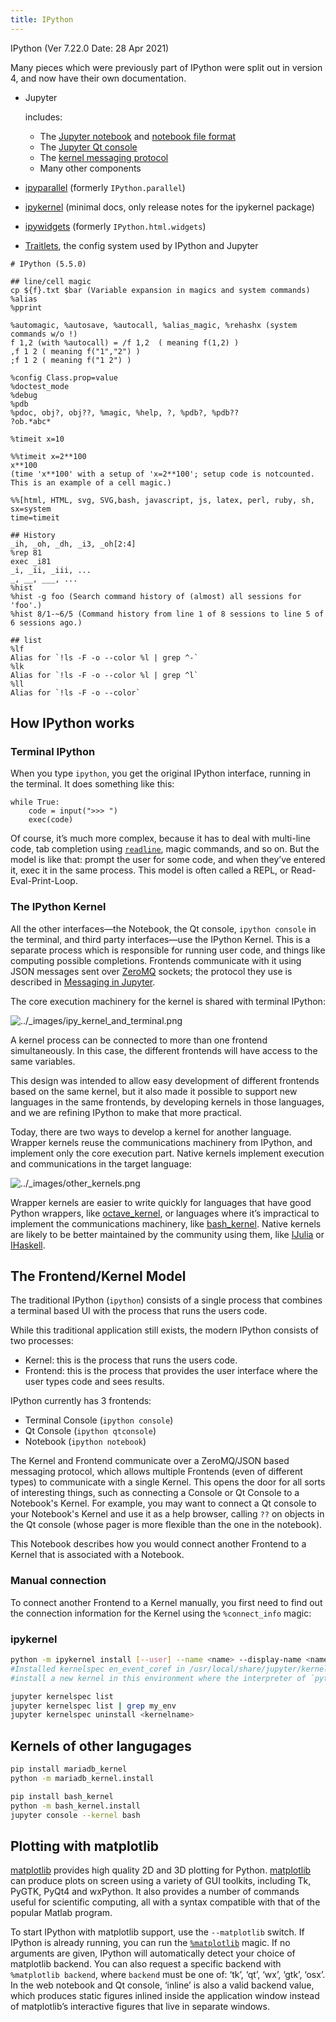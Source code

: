 ```yaml
---
title: IPython
---
```


IPython (Ver 7.22.0 Date: 28 Apr 2021)

Many pieces which were previously part of IPython were split out in version 4, and now have their own documentation.

- Jupyter

   

  includes:

  - The [Jupyter notebook](https://jupyter-notebook.readthedocs.io/en/latest/) and [notebook file format](https://nbformat.readthedocs.io/en/latest/format_description.html)
  - The [Jupyter Qt console](https://qtconsole.readthedocs.io/en/latest/)
  - The [kernel messaging protocol](https://jupyter-client.readthedocs.io/en/latest/messaging.html)
  - Many other components

- [ipyparallel](https://ipyparallel.readthedocs.io/en/stable) (formerly `IPython.parallel`)

- [ipykernel](https://ipykernel.readthedocs.io/en/latest/) (minimal docs, only release notes for the ipykernel package)

- [ipywidgets](https://ipywidgets.readthedocs.io/en/latest/) (formerly `IPython.html.widgets`)

- [Traitlets](https://traitlets.readthedocs.io/en/stable/), the config system used by IPython and Jupyter


```
# IPython (5.5.0)

## line/cell magic
cp ${f}.txt $bar (Variable expansion in magics and system commands)
%alias
%pprint

%automagic, %autosave, %autocall, %alias_magic, %rehashx (system commands w/o !)
f 1,2 (with %autocall) = /f 1,2  ( meaning f(1,2) )
,f 1 2 ( meaning f("1","2") )
;f 1 2 ( meaning f("1 2") )

%config Class.prop=value
%doctest_mode
%debug
%pdb
%pdoc, obj?, obj??, %magic, %help, ?, %pdb?, %pdb??
?ob.*abc*

%timeit x=10

%%timeit x=2**100
x**100
(time 'x**100' with a setup of 'x=2**100'; setup code is notcounted. This is an example of a cell magic.)

%%[html, HTML, svg, SVG,bash, javascript, js, latex, perl, ruby, sh,
sx=system
time=timeit

## History
_ih, _oh, _dh, _i3, _oh[2:4]
%rep 81
exec _i81
_i, _ii, _iii, ...
_, __, ___, ...
%hist
%hist -g foo (Search command history of (almost) all sessions for 'foo'.)
%hist 8/1-~6/5 (Command history from line 1 of 8 sessions to line 5 of 6 sessions ago.)

## list
%lf
Alias for `!ls -F -o --color %l | grep ^-`
%lk
Alias for `!ls -F -o --color %l | grep ^l`
%ll
Alias for `!ls -F -o --color`

```

## How IPython works

### Terminal IPython

When you type `ipython`, you get the original IPython interface, running in the terminal. It does something like this:

```
while True:
    code = input(">>> ")
    exec(code)
```

Of course, it’s much more complex, because it has to deal with multi-line code, tab completion using [`readline`](https://docs.python.org/3/library/readline.html#module-readline), magic commands, and so on. But the model is like that: prompt the user for some code, and when they’ve entered it, exec it in the same process. This model is often called a REPL, or Read-Eval-Print-Loop.

### The IPython Kernel

All the other interfaces—the Notebook, the Qt console, `ipython console` in the terminal, and third party interfaces—use the IPython Kernel. This is a separate process which is responsible for running user code, and things like computing possible completions. Frontends communicate with it using JSON messages sent over [ZeroMQ](http://zeromq.org/) sockets; the protocol they use is described in [Messaging in Jupyter](https://jupyter-client.readthedocs.io/en/latest/messaging.html#messaging).

The core execution machinery for the kernel is shared with terminal IPython:

![../_images/ipy_kernel_and_terminal.png](../../assets/images/ipy_kernel_and_terminal.png)

A kernel process can be connected to more than one frontend simultaneously. In this case, the different frontends will have access to the same variables.

This design was intended to allow easy development of different frontends based on the same kernel, but it also made it possible to support new languages in the same frontends, by developing kernels in those languages, and we are refining IPython to make that more practical.

Today, there are two ways to develop a kernel for another language. Wrapper kernels reuse the communications machinery from IPython, and implement only the core execution part. Native kernels implement execution and communications in the target language:

![../_images/other_kernels.png](../../assets/images/other_kernels.png)

Wrapper kernels are easier to write quickly for languages that have good Python wrappers, like [octave_kernel](https://pypi.python.org/pypi/octave_kernel), or languages where it’s impractical to implement the communications machinery, like [bash_kernel](https://pypi.python.org/pypi/bash_kernel). Native kernels are likely to be better maintained by the community using them, like [IJulia](https://github.com/JuliaLang/IJulia.jl) or [IHaskell](https://github.com/gibiansky/IHaskell).

## The Frontend/Kernel Model

The traditional IPython (`ipython`) consists of a single process that combines a terminal based UI with the process that runs the users code.

While this traditional application still exists, the modern IPython consists of two processes:

- Kernel: this is the process that runs the users code.
- Frontend: this is the process that provides the user interface where the user types code and sees results.

IPython currently has 3 frontends:

- Terminal Console (`ipython console`)
- Qt Console (`ipython qtconsole`)
- Notebook (`ipython notebook`)

The Kernel and Frontend communicate over a ZeroMQ/JSON based messaging protocol, which allows multiple Frontends (even of different types) to communicate with a single Kernel. This opens the door for all sorts of interesting things, such as connecting a Console or Qt Console to a Notebook's Kernel. For example, you may want to connect a Qt console to your Notebook's Kernel and use it as a help browser, calling `??` on objects in the Qt console (whose pager is more flexible than the one in the notebook).

This Notebook describes how you would connect another Frontend to a Kernel that is associated with a Notebook.

### Manual connection

To connect another Frontend to a Kernel manually, you first need to find out the connection information for the Kernel using the `%connect_info` magic:



### ipykernel

```bash
python -m ipykernel install [--user] --name <name> --display-name <nameinjupyter>
#Installed kernelspec en_event_coref in /usr/local/share/jupyter/kernels/<name>
#install a new kernel in this environment where the interpreter of `python -m` is (you can check w/ `which python`) (and when you select this kernel, you are using the python interpreter of this enviroment)

jupyter kernelspec list
jupyter kernelspec list | grep my_env
jupyter kernelspec uninstall <kernelname>
```

## Kernels of other langugages

```bash
pip install mariadb_kernel
python -m mariadb_kernel.install

pip install bash_kernel
python -m bash_kernel.install
jupyter console --kernel bash
```



## Plotting with matplotlib

[matplotlib](http://matplotlib.org/) provides high quality 2D and 3D plotting for Python. [matplotlib](http://matplotlib.org/) can produce plots on screen using a variety of GUI toolkits, including Tk, PyGTK, PyQt4 and wxPython. It also provides a number of commands useful for scientific computing, all with a syntax compatible with that of the popular Matlab program.

To start IPython with matplotlib support, use the `--matplotlib` switch. If IPython is already running, you can run the [`%matplotlib`](https://ipython.readthedocs.io/en/latest/interactive/magics.html#magic-matplotlib) magic. If no arguments are given, IPython will automatically detect your choice of matplotlib backend. You can also request a specific backend with `%matplotlib backend`, where `backend` must be one of: ‘tk’, ‘qt’, ‘wx’, ‘gtk’, ‘osx’. In the web notebook and Qt console, ‘inline’ is also a valid backend value, which produces static figures inlined inside the application window instead of matplotlib’s interactive figures that live in separate windows.
